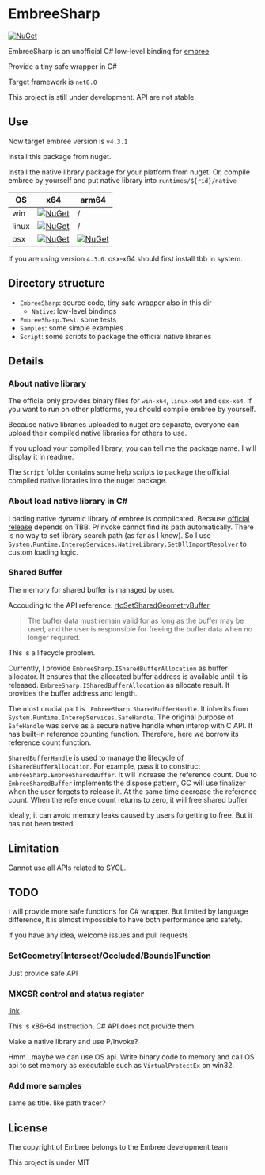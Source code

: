 # EmbreeSharp

[![NuGet](https://img.shields.io/nuget/v/EmbreeSharp)](https://www.nuget.org/packages/EmbreeSharp)

EmbreeSharp is an unofficial C# low-level binding for [embree](https://github.com/embree/embree)

Provide a tiny safe wrapper in C#

Target framework is `net8.0`

This project is still under development. API are not stable.

## Use

Now target embree version is `v4.3.1`

Install this package from nuget.

Install the native library package for your platform from nuget. Or, compile embree by yourself and put native library into `runtimes/${rid}/native`

OS    | x64 | arm64
--    | -- | --
win   |[![NuGet](https://img.shields.io/nuget/v/embree-win-x64)](https://www.nuget.org/packages/embree-win-x64) | /
linux |[![NuGet](https://img.shields.io/nuget/v/embree-linux-x64)](https://www.nuget.org/packages/embree-linux-x64) | /
osx   |[![NuGet](https://img.shields.io/nuget/v/embree-osx-x64)](https://www.nuget.org/packages/embree-osx-x64) | [![NuGet](https://img.shields.io/nuget/v/embree-osx-arm64)](https://www.nuget.org/packages/embree-osx-arm64)

If you are using version `4.3.0`. osx-x64 should first install tbb in system.

## Directory structure

* `EmbreeSharp`: source code, tiny safe wrapper also in this dir
  * `Native`: low-level bindings
* `EmbreeSharp.Test`: some tests
* `Samples`: some simple examples
* `Script`: some scripts to package the official native libraries

## Details

### About native library

The official only provides binary files for `win-x64`, `linux-x64` and `osx-x64`. If you want to run on other platforms, you should compile embree by yourself.

Because native libraries uploaded to nuget are separate, everyone can upload their compiled native libraries for others to use.

If you upload your compiled library, you can tell me the package name. I will display it in readme.

The `Script` folder contains some help scripts to package the official compiled native libraries into the nuget package.

### About load native library in C#

Loading native dynamic library of embree is complicated. Because [official release](https://github.com/embree/embree/releases) depends on TBB. P/Invoke cannot find its path automatically. There is no way to set library search path (as far as I know). So I use `System.Runtime.InteropServices.NativeLibrary.SetDllImportResolver` to custom loading logic.

### Shared Buffer

The memory for shared buffer is managed by user.

Accouding to the API reference: [rtcSetSharedGeometryBuffer](https://github.com/embree/embree#rtcsetsharedgeometrybuffer)

> The buffer data must remain valid for as long as the buffer may be used, and the user is responsible for freeing the buffer data when no longer required.

This is a lifecycle problem.

Currently, I provide `EmbreeSharp.ISharedBufferAllocation` as buffer allocator. It ensures that the allocated buffer address is available until it is released. `EmbreeSharp.ISharedBufferAllocation` as allocate result. It provides the buffer address and length.

The most crucial part is ` EmbreeSharp.SharedBufferHandle`. It inherits from `System.Runtime.InteropServices.SafeHandle`. The original purpose of `SafeHandle` was serve as a secure native handle when interop with C API. It has built-in reference counting function. Therefore, here we borrow its reference count function.

`SharedBufferHandle` is used to manage the lifecycle of `ISharedBufferAllocation`. For example, pass it to construct `EmbreeSharp.EmbreeSharedBuffer`. It will increase the reference count. Due to `EmbreeSharedBuffer` implements the dispose pattern, GC will use finalizer when the user forgets to release it. At the same time decrease the reference count. When the reference count returns to zero, it will free shared buffer

Ideally, it can avoid memory leaks caused by users forgetting to free. But it has not been tested

## Limitation

Cannot use all APIs related to SYCL.

## TODO

I will provide more safe functions for C# wrapper. But limited by language difference, It is almost impossible to have both performance and safety.

If you have any idea, welcome issues and pull requests

### SetGeometry[Intersect/Occluded/Bounds]Function

Just provide safe API

### MXCSR control and status register

[link](https://github.com/embree/embree#mxcsr-control-and-status-register)

This is x86-64 instruction. C# API does not provide them.

Make a native library and use P/Invoke?

Hmm...maybe we can use OS api. Write binary code to memory and call OS api to set memory as executable such as `VirtualProtectEx` on win32.

### Add more samples

same as title. like path tracer?

## License

The copyright of Embree belongs to the Embree development team

This project is under MIT
